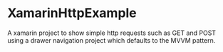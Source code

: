# XamarinHttpExample
A xamarin project to show simple http requests such as GET and POST using a drawer navigation project which defaults to the MVVM pattern.
